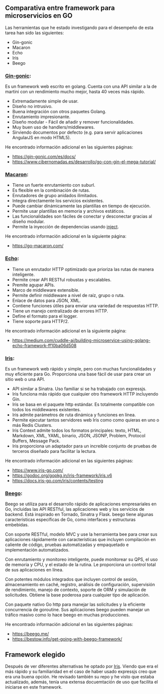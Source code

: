 ## Comparativa entre framework para microservicios en GO

Las herramientas que he estado investigando para el desempeño de esta tarea han sido las siguientes:
- Gin-gonic
- Macaron
-	Echo
-	Iris
-	Beego


### [Gin-gonic](https://github.com/gin-gonic/gin):
Es un framework web escrito en golang. Cuenta con una API similar a la de martini con un rendimiento mucho mejor, hasta 40 veces más rápido.

-	Extremadamente simple de usar.
-	Diseño no intrusivo.
-	Buena integración con otros paquetes Golang.
-	Enrutamiento impresionante.
-	Diseño modular - Fácil de añadir y remover funcionalidades.
-	Muy buen uso de handlers/middlewares.
-	Sirviendo documentos por defecto (e.g. para servir aplicaciones AngularJS en modo HTML5).

He encontrado información adicional en las siguientes páginas:
- https://gin-gonic.com/es/docs/
- https://www.cibernomadas.es/desarrollo/go-con-gin-el-mega-tutorial/


### [Macaron](https://github.com/go-macaron/macaron):
-	Tiene un fuerte enrutamiento con suburl.
-	Es flexible en la combinación de rutas.
-	Enrutadores de grupo anidados ilimitados. 
-	Integra directamente los servicios existentes.
-	Puede cambiar dinámicamente las plantillas en tiempo de ejecución.
-	Permite usar plantillas en memoria y archivos estáticos. 
-	Las funcionalidades son fáciles de conectar y desconectar gracias al diseño modular.
-	Permite la inyección de dependencias usando [inject](https://github.com/codegangsta/inject). 

He encontrado información adicional en la siguiente página:
- https://go-macaron.com/

### [Echo](https://github.com/labstack/echo):
-	Tiene un enrutador HTTP optimizado que prioriza las rutas de manera inteligente.
-	Permite crear API RESTful robustas y escalables.
-	Premite agupar APIs.
-	Marco de middleware extensible.
-	Permite definir middleware a nivel de raíz, grupo o ruta.
-	Enlace de datos para JSON, XML.
-	Contiene funciones útiles para enviar una variedad de respuestas HTTP.
-	Tiene un manejo centralizado de errores HTTP.
-	Define el formato para el logger.
-	Tiene soporte para HTTP/2.

He encontrado información adicional en la siguiente página:
- https://medium.com/cuddle-ai/building-microservice-using-golang-echo-framework-ff10ba06d508


### [Iris](https://github.com/kataras/iris):
Es un framework web rápido y simple, pero con muchas funcionalidades y muy eficiente para Go. Proporciona una base fácil de usar para crear un sitio web o una API.

-	API similar a Sinatra. Uso familiar si se ha trabajado con expressjs.
-	Iris funciona más rápido que cualquier otro framework HTTP incluyendo Gin.
-	Iris se basa en el paquete http estándar. Es totalmente compatible con todos los middlewares existentes.
-	Iris admite parámetros de ruta dinámica y funciones en línea.
-	Permite ejecutar tantos servidores web Iris como como quieras en uno o más Redis Clusters.
-	Iris Context admite todos los formatos principales: texto, HTML, Markdown, XML, YAML, binario, JSON, JSONP, Problem, Protocol Buffers, Message Pack.
-	Iris proporciona un adaptador para un increíble conjunto de pruebas de terceros diseñado para facilitar la lectura.

He encontrado información adicional en las siguientes páginas:
- https://www.iris-go.com/
- https://godoc.org/gopkg.in/iris-framework/iris.v6
- https://docs.iris-go.com/iris/contents/testing


### [Beego](https://github.com/beego/beego/):
Beego se utiliza para el desarrollo rápido de aplicaciones empresariales en Go, incluidas las API RESTful, las aplicaciones web y los servicios de backend. Está inspirado en Tornado, Sinatra y Flask. beego tiene algunas características específicas de Go, como interfaces y estructuras embebidas.

Con soporte RESTful, modelo MVC y use la herramienta bee para crear sus aplicaciones rápidamente con características que incluyen compilación en caliente de código, pruebas automatizadas y empaquetado e implementación automatizados.

Con enrutamiento y monitoreo inteligente, puede monitorear su QPS, el uso de memoria y CPU, y el estado de la rutina. Le proporciona un control total de sus aplicaciones en línea.

Con potentes módulos integrados que incluyen control de sesión, almacenamiento en caché, registro, análisis de configuración, supervisión de rendimiento, manejo de contexto, soporte de ORM y simulación de solicitudes. Obtiene la base poderosa para cualquier tipo de aplicación.

Con paquete nativo Go http para manejar las solicitudes y la eficiente concurrencia de goroutine. Sus aplicaciones beego pueden manejar un tráfico masivo como lo hace beego en muchas producciones.

He encontrado información adicional en las siguientes páginas:
- https://beego.me/
- https://bestow.info/get-going-with-beego-framework/

## Framework elegido

Después de ver diferentes alternativas he optado por [Iris](https://github.com/kataras/iris). Viendo que era el más rápido y su familiaridad en el caso de haber usado expressjs creo que era una buena opción. He revisado también su repo y he visto que estaba actualizado, además, tenía una extensa docuemtación de uso que facilita el iniciarse en este framework.
